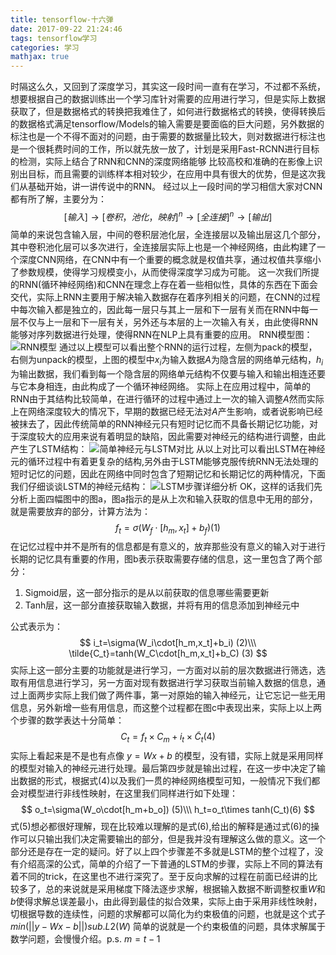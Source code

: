 ```yaml
---
title: tensorflow-十六弹
date: 2017-09-22 21:24:46
tags: tensorflow学习
categories: 学习
mathjax: true
---
```

时隔这么久，又回到了深度学习，其实这一段时间一直有在学习，不过都不系统，想要根据自己的数据训练出一个学习库针对需要的应用进行学习，但是实际上数据获取了，但是数据格式的转换把我难住了，如何进行数据格式的转换，使得转换后的数据格式满足tensorflow/Models的输入需要是要面临的巨大问题，另外数据的标注也是一个不得不面对的问题，由于需要的数据量比较大，则对数据进行标注也是一个很耗费时间的工作，所以就先放一放了，计划是采用Fast-RCNN进行目标的检测，实际上结合了RNN和CNN的深度网络能够 比较高校和准确的在影像上识别出目标，而且需要的训练样本相对较少，在应用中具有很大的优势，但是这次我们从基础开始，讲一讲传说中的RNN。
经过以上一段时间的学习相信大家对CNN都有所了解，主要分为：
$$[输入]\to[卷积，池化，映射]^n \to [全连接]^n\to[输出]$$
简单的来说包含输入层，中间的卷积层池化层，全连接层以及输出层这几个部分，其中卷积池化层可以多次进行，全连接层实际上也是一个神经网络，由此构建了一个深度CNN网络，在CNN中有一个重要的概念就是权值共享，通过权值共享缩小了参数规模，使得学习规模变小，从而使得深度学习成为可能。
这一次我们所提的RNN(循环神经网络)和CNN在理念上存在着一些相似性，具体的东西在下面会交代，实际上RNN主要用于解决输入数据存在着序列相关的问题，在CNN的过程中每次输入都是独立的，因此每一层只与其上一层和下一层有关而在RNN中每一层不仅与上一层和下一层有关，另外还与本层的上一次输入有关，由此使得RNN能够对序列数据进行处理，使得RNN在NLP上具有重要的应用。
RNN模型图：
![RNN模型](https://lh3.googleusercontent.com/-sD4LDKBV2CQ/WcSD4gBW8XI/AAAAAAAACX0/OOlvuN52Ve0RSHr-9O3YJLV3ok89t286gCLcBGAs/s0/rnn.png "rnn.png")
通过以上模型可以看出整个RNN的运行过程，左侧为pack的模型，右侧为unpack的模型，上图的模型中$x_i$为输入数据$A$为隐含层的网络单元结构，$h_i$为输出数据，我们看到每一个隐含层的网络单元结构不仅要与输入和输出相连还要与它本身相连，由此构成了一个循环神经网络。
实际上在应用过程中，简单的RNN由于其结构比较简单，在进行循环的过程中通过上一次的输入调整$A$然而实际上在网络深度较大的情况下，早期的数据已经无法对$A$产生影响，或者说影响已经被抹去了，因此传统简单的RNN神经元只有短时记忆而不具备长期记忆功能，对于深度较大的应用来说有着明显的缺陷，因此需要对神经元的结构进行调整，由此产生了LSTM结构：
![简单神经元与LSTM对比](https://lh3.googleusercontent.com/-IO7_OIIy5kA/WcS1fjQGSCI/AAAAAAAACYI/-LKRPcuDwQIG2W5-s2CQ--Cd8JSiv7LNQCLcBGAs/s0/LSTM.png "LSTM.png")
从以上对比可以看出LSTM在神经元的循环过程中有着更复杂的结构,另外由于LSTM能够克服传统RNN无法处理的短时记忆的问题，因此在网络中同时包含了短期记忆和长期记忆的两种情况，下面我们仔细谈谈LSTM的神经元结构：
![LSTM步骤详细分析](https://lh3.googleusercontent.com/-KRiyDpdgBwU/WcS3qvMeTEI/AAAAAAAACYY/R5-UN4xOeNEZlY2yltpfWSP3trDQNxaBwCLcBGAs/s0/LSTMShort.png "LSTMShort.png")
OK，这样的话我们先分析上面四幅图中的图a，图a指示的是从上次和输入获取的信息中无用的部分，就是需要放弃的部分，计算方法为：
$$f_t=\sigma(W_f\cdot[h_m,x_t]+b_f)(1)$$
在记忆过程中并不是所有的信息都是有意义的，放弃那些没有意义的输入对于进行长期的记忆具有重要的作用，图b表示获取需要存储的信息，这一里包含了两个部分：
1. Sigmoid层，这一部分指示的是从以前获取的信息哪些需要更新
2. Tanh层，这一部分直接获取输入数据，并将有用的信息添加到神经元中

公式表示为：
$$
i_t=\sigma(W_i\cdot[h_m,x_t]+b_i) (2)\\\
\tilde{C_t}=tanh(W_C\cdot[h_m,x_t]+b_C) (3)
$$
实际上这一部分主要的功能就是进行学习，一方面对以前的层次数据进行筛选，选取有用信息进行学习，另一方面对现有数据进行学习获取当前输入数据的信息，通过上面两步实际上我们做了两件事，第一对原始的输入神经元，让它忘记一些无用信息，另外新增一些有用信息，而这整个过程都在图c中表现出来，实际上以上两个步骤的数学表达十分简单：
$$C_t=f_t\times C_m+i_t\times\tilde{C}_t(4)$$
实际上看起来是不是也有点像 $y=Wx+b$ 的模型，没有错，实际上就是采用同样的模型对输入的神经元进行处理。最后第四步就是输出过程，在这一步中决定了输出数据的形式，根据式(4)以及我们一贯的神经网络模型可知，一般情况下我们都会对模型进行非线性映射，在这里我们同样进行如下处理：
$$
o_t=\sigma(W_o\cdot[h_m+b_o]) (5)\\\
h_t=o_t\times tanh(C_t)(6)
$$
式(5)想必都很好理解，现在比较难以理解的是式(6),给出的解释是通过式(6)的操作可以只输出我们决定需要输出的部分，但是我并没有理解这么做的意义。这一个部分还是存在一定的疑问。好了以上四个步骤差不多就是LSTM的整个过程了，没有介绍高深的公式，简单的介绍了一下普通的LSTM的步骤，实际上不同的算法有着不同的trick，在这里也不进行深究了。至于反向求解的过程在前面已经讲的比较多了，总的来说就是采用梯度下降法逐步求解，根据输入数据不断调整权重$W$和$b$使得求解总误差最小，由此得到最佳的拟合效果，实际上由于采用非线性映射，切根据导数的连续性，问题的求解都可以简化为约束极值的问题，也就是这个式子 $min(||y-Wx-b||)sub. L2(W)$ 简单的说就是一个约束极值的问题，具体求解属于数学问题，会慢慢介绍。p.s. $m=t-1$
